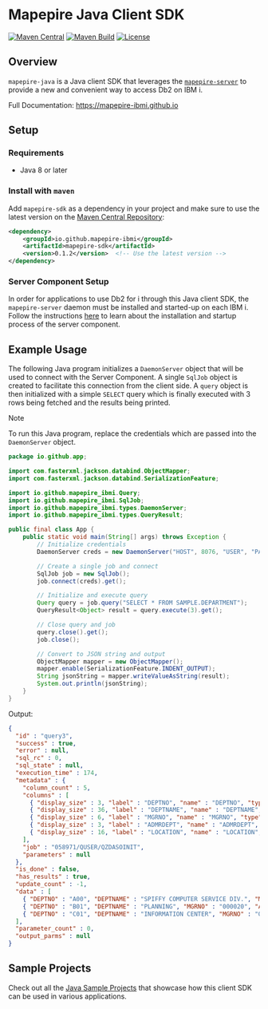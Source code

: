 # Mapepire Java Client SDK

[![Maven Central](https://img.shields.io/maven-central/v/io.github.mapepire-ibmi/mapepire-sdk.svg?label=Maven%20Central&logo=apachemaven)](https://central.sonatype.com/artifact/io.github.mapepire-ibmi/mapepire-sdk/)
[![Maven Build](https://github.com/Mapepire-IBMi/mapepire-java/actions/workflows/build.yml/badge.svg)](https://github.com/Mapepire-IBMi/mapepire-java/actions/workflows/build.yml)
[![License](https://img.shields.io/github/license/allenai/tango.svg?color=blue&cachedrop)](https://github.com/Mapepire-IBMi/mapepire-java/blob/main/LICENSE)

## Overview

`mapepire-java` is a Java client SDK that leverages the [`mapepire-server`](https://github.com/Mapepire-IBMi/mapepire-server) to provide a new and convenient way to access Db2 on IBM i.

Full Documentation: https://mapepire-ibmi.github.io

## Setup

### Requirements

* Java 8 or later

### Install with `maven`

Add `mapepire-sdk` as a dependency in your project and make sure to use the latest version on the [Maven Central Repository](https://central.sonatype.com/artifact/io.github.mapepire-ibmi/mapepire-sdk):

```xml
<dependency>
    <groupId>io.github.mapepire-ibmi</groupId>
    <artifactId>mapepire-sdk</artifactId>
    <version>0.1.2</version>  <!-- Use the latest version -->
</dependency>
```

### Server Component Setup

In order for applications to use Db2 for i through this Java client SDK, the `mapepire-server` daemon must be installed and started-up on each IBM i. Follow the instructions [here](https://mapepire-ibmi.github.io/guides/sysadmin/) to learn about the installation and startup process of the server component.

## Example Usage

The following Java program initializes a `DaemonServer` object that will be used to connect with the Server Component. A single `SqlJob` object is created to facilitate this connection from the client side. A `query` object is then initialized with a simple `SELECT` query which is finally executed with 3 rows being fetched and the results being printed.

> [!NOTE]
> To run this Java program, replace the credentials which are passed into the `DaemonServer` object.

```java
package io.github.app;

import com.fasterxml.jackson.databind.ObjectMapper;
import com.fasterxml.jackson.databind.SerializationFeature;

import io.github.mapepire_ibmi.Query;
import io.github.mapepire_ibmi.SqlJob;
import io.github.mapepire_ibmi.types.DaemonServer;
import io.github.mapepire_ibmi.types.QueryResult;

public final class App {
    public static void main(String[] args) throws Exception {
        // Initialize credentials
        DaemonServer creds = new DaemonServer("HOST", 8076, "USER", "PASSWORD");

        // Create a single job and connect
        SqlJob job = new SqlJob();
        job.connect(creds).get();

        // Initialize and execute query
        Query query = job.query("SELECT * FROM SAMPLE.DEPARTMENT");
        QueryResult<Object> result = query.execute(3).get();

        // Close query and job
        query.close().get();
        job.close();

        // Convert to JSON string and output
        ObjectMapper mapper = new ObjectMapper();
        mapper.enable(SerializationFeature.INDENT_OUTPUT);
        String jsonString = mapper.writeValueAsString(result);
        System.out.println(jsonString);
    }
}
```

Output:

```json
{
  "id" : "query3",
  "success" : true,
  "error" : null,
  "sql_rc" : 0,
  "sql_state" : null,
  "execution_time" : 174,
  "metadata" : {
    "column_count" : 5,
    "columns" : [ 
      { "display_size" : 3, "label" : "DEPTNO", "name" : "DEPTNO", "type" : "CHAR", "precision" : 3, "scale" : 0 },
      { "display_size" : 36, "label" : "DEPTNAME", "name" : "DEPTNAME", "type" : "VARCHAR", "precision" : 36, "scale" : 0 },
      { "display_size" : 6, "label" : "MGRNO", "name" : "MGRNO", "type" : "CHAR", "precision" : 6, "scale" : 0 },
      { "display_size" : 3, "label" : "ADMRDEPT", "name" : "ADMRDEPT", "type" : "CHAR", "precision" : 3, "scale" : 0 },
      { "display_size" : 16, "label" : "LOCATION", "name" : "LOCATION", "type" : "CHAR", "precision" : 16, "scale" : 0 }
    ],
    "job" : "058971/QUSER/QZDASOINIT",
    "parameters" : null
  },
  "is_done" : false,
  "has_results" : true,
  "update_count" : -1,
  "data" : [ 
    { "DEPTNO" : "A00", "DEPTNAME" : "SPIFFY COMPUTER SERVICE DIV.", "MGRNO" : "000010", "ADMRDEPT" : "A00", "LOCATION" : null },
    { "DEPTNO" : "B01", "DEPTNAME" : "PLANNING", "MGRNO" : "000020", "ADMRDEPT" : "A00", "LOCATION" : null },
    { "DEPTNO" : "C01", "DEPTNAME" : "INFORMATION CENTER", "MGRNO" : "000030", "ADMRDEPT" : "A00", "LOCATION" : null }
  ],
  "parameter_count" : 0,
  "output_parms" : null
}
```

## Sample Projects

Check out all the [Java Sample Projects](https://github.com/Mapepire-IBMi/samples/tree/main/java) that showcase how this client SDK can be used in various applications.
